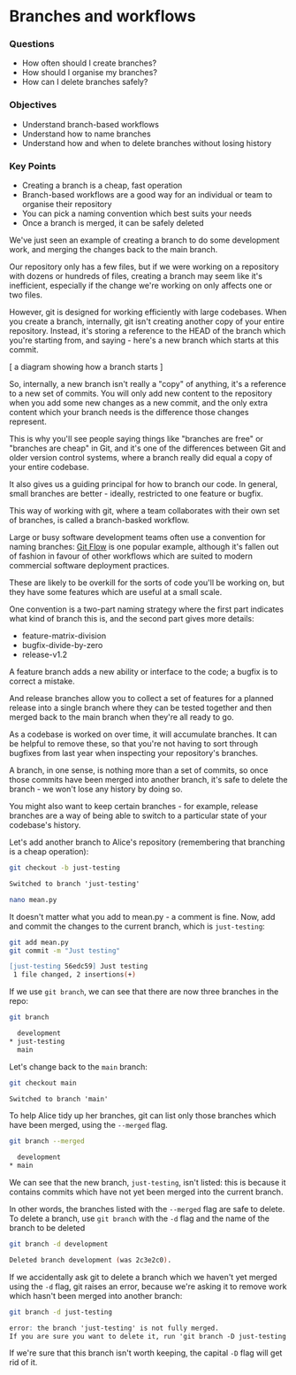 # Branches and workflows

<div class="questions">

### Questions

- How often should I create branches?
- How should I organise my branches?
- How can I delete branches safely?

</div>

<div class="objectives">

### Objectives

- Understand branch-based workflows
- Understand how to name branches
- Understand how and when to delete branches without losing history

</div>  


<div class="keypoints">

### Key Points

- Creating a branch is a cheap, fast operation
- Branch-based workflows are a good way for an individual or team to organise their repository
- You can pick a naming convention which best suits your needs
- Once a branch is merged, it can be safely deleted

</div>

We've just seen an example of creating a branch to do some development work, 
and merging the changes back to the main branch.

Our repository only has a few files, but if we were working on a repository
with dozens or hundreds of files, creating a branch may seem like it's
inefficient, especially if the change we're working on only affects one or
two files.

However, git is designed for working efficiently with large codebases. When
you create a branch, internally, git isn't creating another copy of your 
entire repository. Instead, it's storing a reference to the HEAD of the 
branch which you're starting from, and saying - here's a new branch which 
starts at this commit.

[ a diagram showing how a branch starts ]

So, internally, a new branch isn't really a "copy" of anything, it's a reference
to a new set of commits. You will only add new content to the repository 
when you add some new changes as a new commit, and the only extra content which
your branch needs is the difference those changes represent.

This is why you'll see people saying things like "branches are free" or
"branches are cheap" in Git, and it's one of the differences between Git and
older version control systems, where a branch really did equal a copy of your
entire codebase.

It also gives us a guiding principal for how to branch our code. In general,
small branches are better - ideally, restricted to one feature or bugfix.

This way of working with git, where a team collaborates with their own set
of branches, is called a branch-basked workflow.

Large or busy software development teams often use a convention for naming
branches: [Git Flow](https://nvie.com/posts/a-successful-git-branching-model/)
is one popular example, although it's fallen out of fashion in favour of other
workflows which are suited to modern commercial software deployment practices.

These are likely to be overkill for the sorts of code you'll be working on,
but they have some features which are useful at a small scale.

One convention is a two-part naming strategy where the first part indicates
what kind of branch this is, and the second part gives more details:

* feature-matrix-division
* bugfix-divide-by-zero
* release-v1.2

A feature branch adds a new ability or interface to the code; a bugfix is
to correct a mistake.

And release branches allow you to collect a set of features for a planned
release into a single branch where they can be tested together and then
merged back to the main branch when they're all ready to go.

As a codebase is worked on over time, it will accumulate branches. It can be
helpful to remove these, so that you're not having to sort through bugfixes
from last year when inspecting your repository's branches.

A branch, in one sense, is nothing more than a set of commits, so once those
commits have been merged into another branch, it's safe to delete the branch -
we won't lose any history by doing so.

You might also want to keep certain branches - for example, release branches are
a way of being able to switch to a particular state of your codebase's history.

Let's add another branch to Alice's repository (remembering that branching
is a cheap operation):

```sh
git checkout -b just-testing
```

```abc
Switched to branch 'just-testing'
```

```sh
nano mean.py
```

It doesn't matter what you add to mean.py - a comment is fine. Now, add and
commit the changes to the current branch, which is `just-testing`:

```sh
git add mean.py
git commit -m "Just testing"
```

```abc
[just-testing 56edc59] Just testing
 1 file changed, 2 insertions(+)
```

If we use `git branch`, we can see that there are now three branches in the
repo:

```sh
git branch
```

```abc
  development
* just-testing
  main
```

Let's change back to the `main` branch:

```sh
git checkout main
```

```abc
Switched to branch 'main'
```

To help Alice tidy up her branches, git can list only those branches which 
have been merged, using the `--merged` flag.

```sh
git branch --merged
```

```abc
  development
* main
```

We can see that the new branch, `just-testing`, isn't listed: this is because
it contains commits which have not yet been merged into the current branch.

In other words, the branches listed with the `--merged` flag are safe to delete.
To delete a branch, use `git branch` with the `-d` flag and the name of the
branch to be deleted

```sh
git branch -d development
```

```abc
Deleted branch development (was 2c3e2c0).
```

If we accidentally ask git to delete a branch which we haven't yet merged using
the `-d` flag, git raises an error, because we're asking it to remove work which
hasn't been merged into another branch:

```sh
git branch -d just-testing
```

```abc
error: the branch 'just-testing' is not fully merged.
If you are sure you want to delete it, run 'git branch -D just-testing'
```

If we're sure that this branch isn't worth keeping, the capital `-D` flag 
will get rid of it.